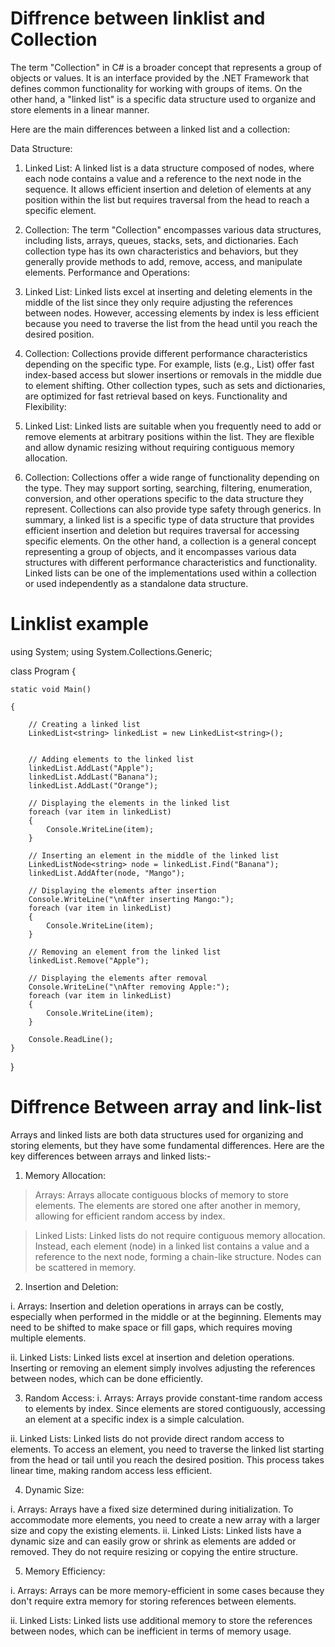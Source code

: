 # Diffrence between linklist and Collection

The term "Collection" in C# is a broader concept that represents a group of objects or values. It is an interface provided by the .NET Framework that defines common functionality for working with groups of items. On the other hand, a "linked list" is a specific data structure used to organize and store elements in a linear manner.

Here are the main differences between a linked list and a collection:

Data Structure:

1. Linked List: A linked list is a data structure composed of nodes, where each node contains a value and a reference to the next node in the sequence. It allows efficient insertion and deletion of elements at any position within the list but requires traversal from the head to reach a specific element.
1. Collection: The term "Collection" encompasses various data structures, including lists, arrays, queues, stacks, sets, and dictionaries. Each collection type has its own characteristics and behaviors, but they generally provide methods to add, remove, access, and manipulate elements.
Performance and Operations:

2. Linked List: Linked lists excel at inserting and deleting elements in the middle of the list since they only require adjusting the references between nodes. However, accessing elements by index is less efficient because you need to traverse the list from the head until you reach the desired position.
2. Collection: Collections provide different performance characteristics depending on the specific type. For example, lists (e.g., List<T>) offer fast index-based access but slower insertions or removals in the middle due to element shifting. Other collection types, such as sets and dictionaries, are optimized for fast retrieval based on keys.
Functionality and Flexibility:

3. Linked List: Linked lists are suitable when you frequently need to add or remove elements at arbitrary positions within the list. They are flexible and allow dynamic resizing without requiring contiguous memory allocation.

3. Collection: Collections offer a wide range of functionality depending on the type. They may support sorting, searching, filtering, enumeration, conversion, and other operations specific to the data structure they represent. Collections can also provide type safety through generics.
In summary, a linked list is a specific type of data structure that provides efficient insertion and deletion but requires traversal for accessing specific elements. On the other hand, a collection is a general concept representing a group of objects, and it encompasses various data structures with different performance characteristics and functionality. Linked lists can be one of the implementations used within a collection or used independently as a standalone data structure.

# Linklist example
using System;
using System.Collections.Generic;

class Program
{

    static void Main()
    
    {
    
        // Creating a linked list
        LinkedList<string> linkedList = new LinkedList<string>();
        

        // Adding elements to the linked list
        linkedList.AddLast("Apple");
        linkedList.AddLast("Banana");
        linkedList.AddLast("Orange");

        // Displaying the elements in the linked list
        foreach (var item in linkedList)
        {
            Console.WriteLine(item);
        }

        // Inserting an element in the middle of the linked list
        LinkedListNode<string> node = linkedList.Find("Banana");
        linkedList.AddAfter(node, "Mango");

        // Displaying the elements after insertion
        Console.WriteLine("\nAfter inserting Mango:");
        foreach (var item in linkedList)
        {
            Console.WriteLine(item);
        }

        // Removing an element from the linked list
        linkedList.Remove("Apple");

        // Displaying the elements after removal
        Console.WriteLine("\nAfter removing Apple:");
        foreach (var item in linkedList)
        {
            Console.WriteLine(item);
        }

        Console.ReadLine();
    }
}


# Diffrence Between array and link-list 

Arrays and linked lists are both data structures used for organizing and storing elements, but they have some fundamental differences. Here are the key differences between arrays and linked lists:-

1. Memory Allocation:

> Arrays: Arrays allocate contiguous blocks of memory to store elements. The elements are stored one after another in memory, allowing for efficient random access by index.

> Linked Lists: Linked lists do not require contiguous memory allocation. Instead, each element (node) in a linked list contains a value and a reference to the next node, forming a chain-like structure. Nodes can be scattered in memory.

2. Insertion and Deletion:

i. Arrays: Insertion and deletion operations in arrays can be costly, especially when performed in the middle or at the beginning. Elements may need to be shifted to make space or fill gaps, which requires moving multiple elements.

ii. Linked Lists: Linked lists excel at insertion and deletion operations. Inserting or removing an element simply involves adjusting the references between nodes, which can be done efficiently.

3. Random Access:
i. Arrays: Arrays provide constant-time random access to elements by index. Since elements are stored contiguously, accessing an element at a specific index is a simple calculation.

ii. Linked Lists: Linked lists do not provide direct random access to elements. To access an element, you need to traverse the linked list starting from the head or tail until you reach the desired position. This process takes linear time, making random access less efficient.

4. Dynamic Size:

i. Arrays: Arrays have a fixed size determined during initialization. To accommodate more elements, you need to create a new array with a larger size and copy the existing elements.
ii. Linked Lists: Linked lists have a dynamic size and can easily grow or shrink as elements are added or removed. They do not require resizing or copying the entire structure.

5. Memory Efficiency:

i. Arrays: Arrays can be more memory-efficient in some cases because they don't require extra memory for storing references between elements.

ii. Linked Lists: Linked lists use additional memory to store the references between nodes, which can be inefficient in terms of memory usage.
